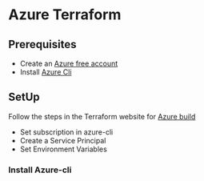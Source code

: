 # Azure Terraform

## Prerequisites

* Create an [Azure free account][azure-free-account]
* Install [Azure Cli][azure-cli]

## SetUp
Follow the steps in the Terraform website for [Azure build][terraform-azure-build]

* Set subscription in azure-cli
* Create a Service Principal
* Set Environment Variables


### Install Azure-cli

[azure-free-account]: https://azure.microsoft.com/en-us/free/
[azure-cli]: https://learn.microsoft.com/en-us/cli/azure/install-azure-cli-linux?pivots=apt
[terraform-azure-build]: https://developer.hashicorp.com/terraform/tutorials/azure-get-started/azure-build
